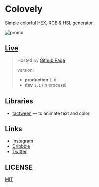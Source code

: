 # Colovely
Simple colorful HEX, RGB & HSL generator.

![promo](https://raw.githubusercontent.com/nof1000/colovely/promo/github_screen.png)

## [Live](http://colovely.nofach.com/ "nofach.com")
> Hosted by [Github Page](https://pages.github.com/ "Github Page")
>
> version:
> - **production** `1.0`
> - **dev** `1.1` (in process)

## Libraries
 - [tactween](https://github.com/nof1000/tactween "tactween") — to animate text and color.

## Links
 - [Instagram](https://www.instagram.com/elnofa/)
 - [Dribbble](https://dribbble.com/nof1000)
 - [Twitter](https://twitter.com/nof1000)

## LICENSE
[MIT](./LICENSE "The MIT License")

